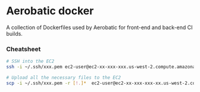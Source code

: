 # Aerobatic docker

A collection of Dockerfiles used by Aerobatic for front-end and back-end CI builds.


### Cheatsheet

~~~sh
# SSH into the EC2
ssh -i ~/.ssh/xxx.pem ec2-user@ec2-xx-xxx-xxx.us-west-2.compute.amazonaws.com

# Upload all the necessary files to the EC2
scp -i ~/.ssh/xxx.pem -r [!.]*  ec2-user@ec2-xx-xxx-xxx-xx.us-west-2.compute.amazonaws.com:docker/)
~~~
